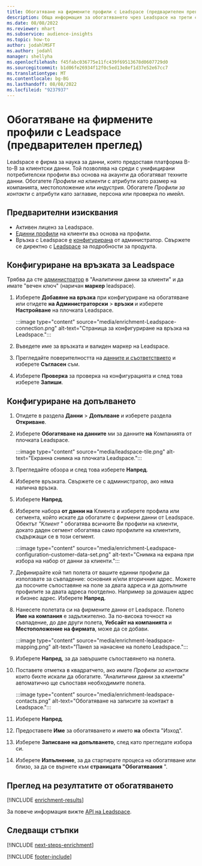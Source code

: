 ```yaml
---
title: Обогатяване на фирмените профили с Leadspace (предварителен преглед)
description: Обща информация за обогатяването чрез Leadspace на трети страни.
ms.date: 08/08/2022
ms.reviewer: mhart
ms.subservice: audience-insights
ms.topic: how-to
author: jodahlMSFT
ms.author: jodahl
manager: shellyha
ms.openlocfilehash: f45fabc036775e11fc439f69513678d0607729d0
ms.sourcegitcommit: b1d06fe26934f12f0c5ed13e8ef1d37e52e67cc7
ms.translationtype: MT
ms.contentlocale: bg-BG
ms.lasthandoff: 08/08/2022
ms.locfileid: "9237937"
---
```

# <a name="enrich-company-profiles-with-leadspace-preview"></a>Обогатяване на фирмените профили с Leadspace (предварителен преглед)

Leadspace е фирма за наука за данни, която предоставя платформа B-to-B за клиентски данни. Той позволява на среди с унифицирани потребителски профили въз основа на акаунти да обогатяват техните данни. Обогатете *Профили на клиенти* с атрибути като размер на компанията, местоположение или индустрия. Обогатете *Профили за контакти* с атрибути като заглавие, персона или проверка по имейл.

## <a name="prerequisites"></a>Предварителни изисквания

- Активен лиценз за Leadspace.
- [Единни профили](customer-profiles.md) на клиенти въз основа на профили.
- Връзка с Leadspace [е](connections.md) [конфигурирана](#configure-the-connection-for-leadspace) от администратор. Свържете се директно с [Leadspace](https://www.leadspace.com/leadspace-microsoft-dynamics-365/) за подробности за продукта.

## <a name="configure-the-connection-for-leadspace"></a>Конфигуриране на връзката за Leadspace

Трябва да сте [администратор](permissions.md#admin) в "Аналитични данни за клиенти" и да имате "вечен ключ" (наричан **маркер** leadspace).

1. Изберете **Добавяне на връзка** при конфигуриране на обогатяване или отидете **на Администраторски** > **връзки** и изберете **Настройване** на плочката Leadspace.

   :::image type="content" source="media/enrichment-Leadspace-connection.png" alt-text="Страница за конфигуриране на връзка на Leadspace.":::

1. Въведете име за връзката и валиден маркер на Leadspace.

1. Прегледайте поверителността на [данните и съответствието](connections.md#data-privacy-and-compliance) и изберете **Съгласен** съм.

1. Изберете **Проверка** за проверка на конфигурацията и след това изберете **Запиши**.

## <a name="configure-the-enrichment"></a>Конфигуриране на допълването

1. Отидете в раздела **Данни** > **Допълване** и изберете раздела **Откриване**.

1. Изберете **Обогатяване на данните** ми за данните **на** Компанията от плочката Leadspace.

   :::image type="content" source="media/leadspace-tile.png" alt-text="Екранна снимка на плочката Leadspace.":::

1. Прегледайте обзора и след това изберете **Напред**.

1. Изберете връзката. Свържете се с администратор, ако няма налична връзка.

1. Изберете **Напред**.

1. Изберете набора **от данни на** Клиента и изберете профила или сегмента, който искате да обогатите с фирмени данни от Leadspace. Обектът *"Клиент* " обогатява всичките Ви профили на клиенти, докато даден сегмент обогатява само профилите на клиентите, съдържащи се в този сегмент.

    :::image type="content" source="media/enrichment-Leadspace-configuration-customer-data-set.png" alt-text="Снимка на екрана при избора на набор от данни за клиенти.":::

1. Дефинирайте кой тип полета от вашите единни профили да използвате за съвпадение: основния и/или вторичния адрес. Можете да посочите съпоставяне на поле за двата адреса и да допълните профилите за двата адреса поотделно. Например за домашен адрес и бизнес адрес. Изберете **Напред**.

1. Нанесете полетата си на фирмените данни от Leadspace. Полето **Име на компания** е задължително. За по-висока точност на съвпадение, до две други полета, **Уебсайт на компанията** и **Местоположение на фирмата**, може да се добави.

   :::image type="content" source="media/enrichment-leadspace-mapping.png" alt-text="Панел за нанасяне на полето Leadspace.":::

1. Изберете **Напред**, за да завършите съпоставянето на полета.

1. Поставете отметка в квадратчето, ако имате *Профили за контакти* които бихте искали да обогатите. "Аналитични данни за клиенти" автоматично ще съпоставя необходимите полета.

   :::image type="content" source="media/enrichment-leadspace-contacts.png" alt-text="Обогатяване на записите за контакт в Leadspace.":::

1. Изберете **Напред**.

1. Предоставете **Име** за обогатяването и името **на** обекта "Изход".

1. Изберете **Записване на допълването**, след като прегледате избора си.

1. Изберете **Изпълнение**, за да стартирате процеса на обогатяване или близо, за да се върнете към **страницата "Обогатявания** ".

## <a name="view-enrichment-results"></a>Преглед на резултатите от обогатяването

[!INCLUDE [enrichment-results](includes/enrichment-results.md)]

За повече информация вижте [API на Leadspace](https://support.leadspace.com/hc/en-us/sections/201997649-API).

## <a name="next-steps"></a>Следващи стъпки

[!INCLUDE [next-steps-enrichment](includes/next-steps-enrichment.md)]

[!INCLUDE [footer-include](includes/footer-banner.md)]
